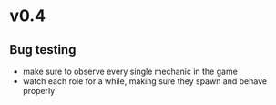 # v0.4

## Bug testing
- make sure to observe every single mechanic in the game
- watch each role for a while, making sure they spawn and behave properly







